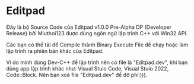 # Editpad
Đây là bộ Source Code của Editpad v1.0.0 Pre-Alpha DP (Developer Release) bởi Miuthoi123 được dùng ngôn ngữ lập trình C++ với Win32 API.

Các bạn có thể tải để Compile thành Binary Execute File để chạy hoặc làm lập trình ra phiên bản khác của Editpad.

Vì do mình dùng Dev-C++ để lập trình nên có file là "Editpad.dev", khi bạn dùng app lập trình khác như: Visual Stuio Code, Visual Stuio 2022, Code::Block. Nên bạn xoá file "Editpad.dev" để đỡ phí:))).
